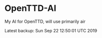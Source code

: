 # OpenTTD-AI
My AI for OpenTTD, will use primarily air

Latest backup: Sun Sep 22 12:50:01 UTC 2019
